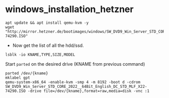 # windows_installation_hetzner

    apt update && apt install qemu-kvm -y
    wget "http://mirror.hetzner.de/bootimages/windows/SW_DVD9_Win_Server_STD_CORE_2022__64Bit_English_DC_STD_MLF_X22-74290.ISO"

 - Now get the list of all the hdd/ssd.

`lsblk -io KNAME,TYPE,SIZE,MODEL`

  Start `parted` on the desired drive (KNAME from previous command)

    parted /dev/{kname}
    mklabel gpt
    qemu-system-x86_64 -enable-kvm -smp 4 -m 8192 -boot d -cdrom SW_DVD9_Win_Server_STD_CORE_2022__64Bit_English_DC_STD_MLF_X22-74290.ISO -drive file=/dev/{kname},format=raw,media=disk -vnc :1
